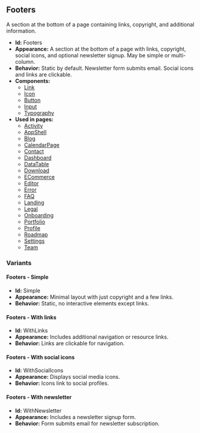 ## Footers
A section at the bottom of a page containing links, copyright, and additional information.
- **Id:** Footers
- **Appearance:** A section at the bottom of a page with links, copyright, social icons, and optional newsletter signup. May be simple or multi-column.
- **Behavior:** Static by default. Newsletter form submits email. Social icons and links are clickable.
- **Components:**
  - [Link](components.md#link)
  - [Icon](components.md#icon)
  - [Button](components.md#button)
  - [Input](components.md#input)
  - [Typography](components.md#typography)
- **Used in pages:**
  - [Activity](pages.md#activity)
  - [AppShell](pages.md#app-shell)
  - [Blog](pages.md#blog)
  - [CalendarPage](pages.md#calendar-page)
  - [Contact](pages.md#contact)
  - [Dashboard](pages.md#dashboard)
  - [DataTable](pages.md#data-table)
  - [Download](pages.md#download)
  - [ECommerce](pages.md#e-commerce)
  - [Editor](pages.md#editor)
  - [Error](pages.md#error)
  - [FAQ](pages.md#faq)
  - [Landing](pages.md#landing)
  - [Legal](pages.md#legal)
  - [Onboarding](pages.md#onboarding)
  - [Portfolio](pages.md#portfolio)
  - [Profile](pages.md#profile)
  - [Roadmap](pages.md#roadmap)
  - [Settings](pages.md#settings)
  - [Team](pages.md#team)
### Variants
#### Footers - **Simple**
- **Id:** Simple
- **Appearance:** Minimal layout with just copyright and a few links.
- **Behavior:** Static, no interactive elements except links.
#### Footers - **With links**
- **Id:** WithLinks
- **Appearance:** Includes additional navigation or resource links.
- **Behavior:** Links are clickable for navigation.
#### Footers - **With social icons**
- **Id:** WithSocialIcons
- **Appearance:** Displays social media icons.
- **Behavior:** Icons link to social profiles.
#### Footers - **With newsletter**
- **Id:** WithNewsletter
- **Appearance:** Includes a newsletter signup form.
- **Behavior:** Form submits email for newsletter subscription.
